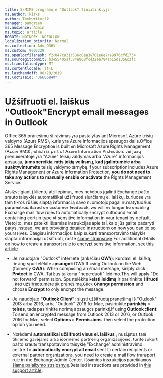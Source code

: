 ```yaml
---
title: S/MIME programoje "Outlook" žiniatinklyje
ms.author: kirks
author: Techwriter40
manager: pamgreen
ms.audience: Admin
ms.topic: article
ROBOTS: NOINDEX, NOFOLLOW
localization_priority: Normal
ms.collection: Adm_O365
ms.custom: 9000329
ms.openlocfilehash: f2c047ca31c586c0aa36701e6e7ca9976cfd1734
ms.sourcegitcommit: b3e55405af384e868fcd32ea794eb15d1356c3fc
ms.translationtype: MT
ms.contentlocale: lt-LT
ms.lasthandoff: 08/29/2019
ms.locfileid: "36666848"
---
```

# <a name="encrypt-email-messages-in-outlook"></a><span data-ttu-id="3b46e-102">Užšifruoti el. laiškus "Outlook"</span><span class="sxs-lookup"><span data-stu-id="3b46e-102">Encrypt email messages in Outlook</span></span>

<span data-ttu-id="3b46e-103">Office 365 pranešimų šifravimas yra pastatytas ant Microsoft Azure teisių valdymo (Azure RMS), kuris yra Azure informacijos apsaugos dalis.</span><span class="sxs-lookup"><span data-stu-id="3b46e-103">Office 365 Message Encryption is built on Microsoft Azure Rights Management (Azure RMS), which is part of Azure Information Protection.</span></span> <span data-ttu-id="3b46e-104">Jei jūsų prenumeratoje yra "Azure" teisių valdymas arba "Azure" informacijos apsauga, **jums nereikia imtis jokių veiksmų, kad įgalintumėte arba suaktyvintumėte** teisių valdymo tarnybą.</span><span class="sxs-lookup"><span data-stu-id="3b46e-104">If your subscription includes Azure Rights Management or Azure Information Protection, **you do not need to take any actions to manually enable or activate** the Rights Management Service.</span></span>

<span data-ttu-id="3b46e-105">Atsižvelgiant į klientų atsiliepimus, mes nebebus įgalinti Exchange pašto srauto taisyklės automatiškai užšifruoti siunčiamų el. laiškų, kuriuose yra tam tikros rūšies slaptą informaciją savo nuomotojo pagal numatytuosius parametrus.</span><span class="sxs-lookup"><span data-stu-id="3b46e-105">Based on customer feedback, we will no longer be enabling Exchange mail flow rules to automatically encrypt outbound email containing certain type of sensitive information in your tenant by default.</span></span> <span data-ttu-id="3b46e-106">Vietoj to, mes pateikti išsamias instrukcijas apie tai, kaip jūs galite padaryti patys.</span><span class="sxs-lookup"><span data-stu-id="3b46e-106">Instead, we are providing detailed instructions on how you can do so yourselves.</span></span> <span data-ttu-id="3b46e-107">Daugiau informacijos, kaip sukurti transportavimo taisyklę slaptai informacijai užšifruoti, rasite [šiame straipsnyje](https://aka.ms/OmeEtr).</span><span class="sxs-lookup"><span data-stu-id="3b46e-107">For additional details on how to create a transport rule to encrypt sensitive information, see [this article](https://aka.ms/OmeEtr).</span></span>

- <span data-ttu-id="3b46e-108">Jei naudojate "Outlook" internete (anksčiau **OWA**): kurdami el. laišką, tiesiog spustelėkite **apsaugoti** OWA.</span><span class="sxs-lookup"><span data-stu-id="3b46e-108">If using Outlook on the Web (formerly **OWA**): When composing an email message, simply click **Protect** in OWA.</span></span> <span data-ttu-id="3b46e-109">Tai bus taikoma "neperduoti" leidimo.</span><span class="sxs-lookup"><span data-stu-id="3b46e-109">This will apply "Do not forward" permission.</span></span> <span data-ttu-id="3b46e-110">Spustelėkite **keisti leidimą** ir pasirinkite **šifruoti** , kad užšifruotumėte tik pranešimą.</span><span class="sxs-lookup"><span data-stu-id="3b46e-110">Click **Change permission** and choose **Encrypt** to only encrypt the message.</span></span>

- <span data-ttu-id="3b46e-111">Jei naudojate **"Outlook Client"**: siųsti užšifruotą pranešimą iš "Outlook" 2013 arba 2016, arba "Outlook" 2016 for Mac, pasirinkite **parinkčių** > **teisės**, tada pasirinkite norimą apsaugos parinktį.</span><span class="sxs-lookup"><span data-stu-id="3b46e-111">If using **Outlook client**: To send an encrypted message from Outlook 2013 or 2016, or Outlook 2016 for Mac, select **Options** > **Permissions**, then select the protection option you need.</span></span>

- <span data-ttu-id="3b46e-112">Norėdami **automatiškai užšifruoti visus el. laiškus** , nusiųstus tam tikriems gavėjams arba išorinėms partnerių organizacijoms, turite sukurti pašto srauto transportavimo taisyklę "Exchange" administravimo centre.</span><span class="sxs-lookup"><span data-stu-id="3b46e-112">To **automatically encrypt all email** sent to certain recipients or external partner organizations, you need to create a mail flow transport rule in the Exchange Admin Center.</span></span> <span data-ttu-id="3b46e-113">Išsamios instrukcijos pateikiamos [šiame palaikymo straipsnyje](https://docs.microsoft.com/office365/securitycompliance/define-mail-flow-rules-to-encrypt-email#create-a-mail-flow-rule-to-encrypt-email-messages-with-the-new-ome-capabilities).</span><span class="sxs-lookup"><span data-stu-id="3b46e-113">Detailed instructions are provided in [this support article](https://docs.microsoft.com/office365/securitycompliance/define-mail-flow-rules-to-encrypt-email#create-a-mail-flow-rule-to-encrypt-email-messages-with-the-new-ome-capabilities).</span></span>

